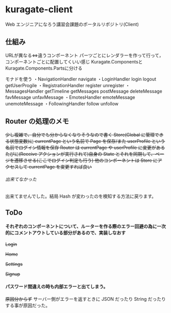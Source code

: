 # kuragate-client

Web エンジニアになろう講習会課題のポータルリポジトリ(Client)

## 仕組み

URLが異なる⇔違うコンポーネント
パーツごとにレンダラーを作って行って，コンポーネントごとに配置してくいい感じ
Kuragate.Componentsと
Kuragate.Components.Partsに分ける

モナドを使う
・NavigationHandler
    navigate
・LoginHandler
    login
    logout
    getUserProgile
・RegistrationHandler
    register
    unregister
・MessagesHandler
    getTimeline
    getMessages
    postMessage
    deleteMessage
    favMessage
    unfavMessage
・EmotesHandler
    emoteMessage
    unemoteMessage
・FollowingHandler
    follow
    unfollow
## Router の処理のメモ

~~少し複雑で、自分でも分からなくなりそうなので書く
Store(Global に管理できる状態変数)に currentPage という名前で Page を保存/また userProfile という名前でログイン情報を保存
Router は currentPage や userProfile に変更があるたびに(Receive アクションが実行されて)自身の State とそれを同期して、ページを遷移させる(ここでログイン判定も行う)
他のコンポーネントは Store にアクセスして currentPage を変更すれば良い~~

###### 出来てなかった

出来てませんでした。結局 Hash が変わったのを検知する方法に戻ります。

## ToDo

#### それぞれのコンポーネントについて、ルーターを作る際のエラー回避の為に一次的にコメントアウトしている部分があるので、実装しなおす

~~Login~~

~~Home~~

~~Settings~~

~~Signup~~

#### パスワード間違えの時も内部エラーと出てしまう。

~~原因分からず~~
サーバー側がエラーを返すときに JSON だったり String だったりする事が原因だった。
